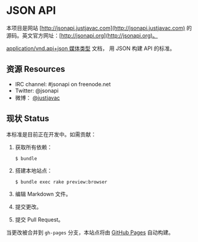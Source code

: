 JSON API
========

本项目是网站 [http://jsonapi.justjavac.com](http://jsonapi.justjavac.com) 的源码。英文官方网址：[http://jsonapi.org](http://jsonapi.org)。

[application/vnd.api+json 媒体类型](http://www.iana.org/assignments/media-types/application/vnd.api+json) 文档，
用 JSON 构建 API 的标准。

资源 Resources
---------

* IRC channel: #jsonapi on freenode.net
* Twitter: @jsonapi
* 微博： [@justjavac](http://weibo.com/justjavac)


现状 Status
------

本标准是目前正在开发中。如需贡献：

1. 获取所有依赖：

    `$ bundle`

1. 搭建本地站点：

    `$ bundle exec rake preview:browser`

1. 编辑 Markdown 文件。
1. 提交更改。
1. 提交 Pull Request。

当更改被合并到 `gh-pages` 分支，本站点将由 [GitHub Pages](http://pages.github.com) 自动构建。

